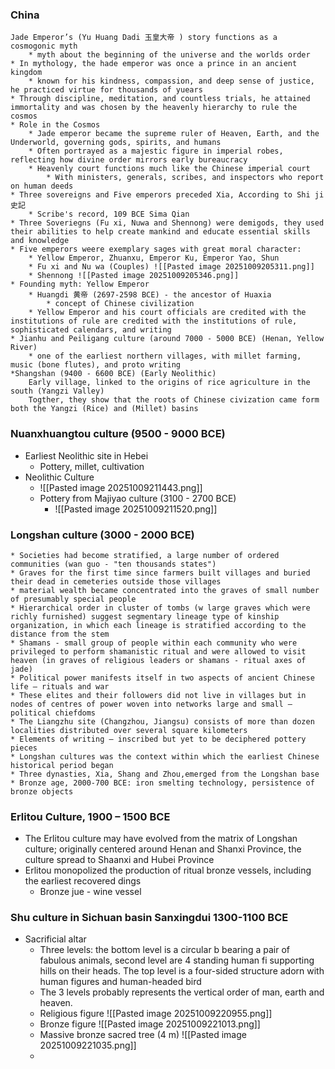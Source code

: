 ### China
	Jade Emperor’s (Yu Huang Dadi 玉皇大帝 ) story functions as a cosmogonic myth
		* myth about the beginning of the universe and the worlds order
	* In mythology, the hade emperor was once a prince in an ancient kingdom
		* known for his kindness, compassion, and deep sense of justice, he practiced virtue for thousands of yuears
	* Through discipline, meditation, and countless trials, he attained immortality and was chosen by the heavenly hierarchy to rule the cosmos
	* Role in the Cosmos
		* Jade emperor became the supreme ruler of Heaven, Earth, and the Underworld, governing gods, spirits, and humans
		* Often portrayed as a majestic figure in imperial robes, reflecting how divine order mirrors early bureaucracy
		* Heavenly court functions much like the Chinese imperial court 
			* With ministers, generals, scribes, and inspectors who report on human deeds
	* Three sovereigns and Five emperors preceded Xia, According to Shi ji 史記 
		* Scribe's record, 109 BCE Sima Qian
	* Three Soveriegns (Fu xi, Nuwa and Shennong) were demigods, they used their abilities to help create mankind and educate essential skills and knowledge
	* Five emperors weere exemplary sages with great moral character: 
		* Yellow Emperor, Zhuanxu, Emperor Ku, Emperor Yao, Shun
		* Fu xi and Nu wa (Couples) ![[Pasted image 20251009205311.png]]
		* Shennong ![[Pasted image 20251009205346.png]]
	* Founding myth: Yellow Emperor
		* Huangdi 黄帝 (2697-2598 BCE) - the ancestor of Huaxia
			* concept of Chinese civilization
		* Yellow Emperor and his court officials are credited with the institutions of rule are credited with the institutions of rule, sophisticated calendars, and writing
	* Jianhu and Peiligang culture (around 7000 - 5000 BCE) (Henan, Yellow River)
		* one of the earliest northern villages, with millet farming, music (bone flutes), and proto writing
	*Shangshan (9400 - 6600 BCE) (Early Neolithic)
		Early village, linked to the origins of rice agriculture in the south (Yangzi Valley)
		Togther, they show that the roots of Chinese civization came form both the Yangzi (Rice) and (Millet) basins

### Nuanxhuangtou culture (9500 - 9000 BCE)
* Earliest Neolithic site in Hebei
	* Pottery, millet, cultivation
* Neolithic Culture
	* ![[Pasted image 20251009211443.png]]
	* Pottery from Majiyao culture (3100 - 2700 BCE)
		* ![[Pasted image 20251009211520.png]]
### Longshan culture (3000 - 2000 BCE)
	* Societies had become stratified, a large number of ordered communities (wan guo - "ten thousands states")
	* Graves for the first time since farmers built villages and buried their dead in cemeteries outside those villages
	* material wealth became concentrated into the graves of small number of presumably special people
	* Hierarchical order in cluster of tombs (w large graves which were richly furnished) suggest segmentary lineage type of kinship organization, in which each lineage is stratified according to the distance from the stem
	* Shamans - small group of people within each community who were privileged to perform shamanistic ritual and were allowed to visit heaven (in graves of religious leaders or shamans - ritual axes of jade)
	* Political power manifests itself in two aspects of ancient Chinese life – rituals and war
	* These elites and their followers did not live in villages but in nodes of centres of power woven into networks large and small – political chiefdoms
	* The Liangzhu site (Changzhou, Jiangsu) consists of more than dozen localities distributed over several square kilometers 
	* Elements of writing – inscribed but yet to be deciphered pottery pieces
	* Longshan cultures was the context within which the earliest Chinese historical period began
	* Three dynasties, Xia, Shang and Zhou,emerged from the Longshan base
	* Bronze age, 2000-700 BCE: iron smelting technology, persistence of bronze objects

### Erlitou Culture, 1900 – 1500 BCE
* The Erlitou culture may have evolved from the matrix of Longshan culture; originally centered around Henan and Shanxi Province, the culture spread to Shaanxi and Hubei Province 
* Erlitou monopolized the production of ritual bronze vessels, including the earliest recovered dings
	* Bronze jue - wine vessel

### Shu culture in Sichuan basin Sanxingdui 1300-1100 BCE
* Sacrificial altar
	* Three levels: 
		  the bottom level is a circular b bearing a pair of fabulous animals,
		  second level are 4 standing human fi supporting hills on their heads.
		  The top level is a four-sided structure adorn with human figures and human-headed bird
	* The 3 levels probably represents the vertical order of man, earth and heaven.
	* Religious figure  ![[Pasted image 20251009220955.png]]
	* Bronze figure  ![[Pasted image 20251009221013.png]]
	* Massive bronze sacred tree (4 m) ![[Pasted image 20251009221035.png]]
	* 
